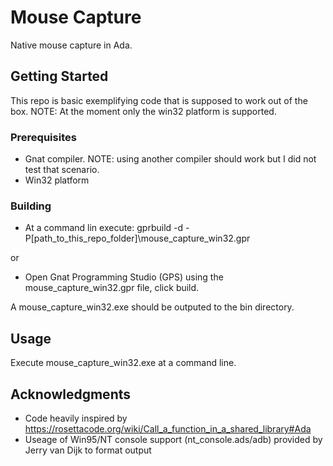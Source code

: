 # Mouse Capture

Native mouse capture in Ada. 

## Getting Started

This repo is basic exemplifying code that is supposed to work out of the box. 
NOTE: At the moment only the win32 platform is supported.

### Prerequisites

- Gnat compiler. NOTE: using another compiler should work but I did not test that scenario.
- Win32 platform

### Building

* At a command lin  execute: gprbuild -d -P[path_to_this_repo_folder]\mouse_capture_win32.gpr

or

* Open Gnat Programming Studio (GPS) using the mouse_capture_win32.gpr file, click build.

A mouse_capture_win32.exe should be outputed to the bin directory.

## Usage

Execute mouse_capture_win32.exe at a command line.

## Acknowledgments

* Code heavily inspired by https://rosettacode.org/wiki/Call_a_function_in_a_shared_library#Ada 
* Useage of Win95/NT console support (nt_console.ads/adb) provided by Jerry van Dijk to format output

